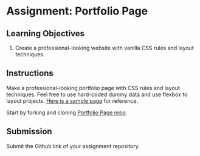 # Assignment: Portfolio Page

## Learning Objectives

1. Create a professional-looking website with vanilla CSS rules and layout techniques.

## Instructions

Make a professional-looking portfolio page with CSS rules and layout techniques. Feel free to use hard-coded dummy data and use flexbox to layout projects. <a href="https://codepen.io/freeCodeCamp/full/zNBOYG" target="_blank">Here is a sample page</a> for reference.

Start by forking and cloning <a href="https://github.com/SkillsUnion/portfolio-page-bootcamp" target="_blank">Portfolio Page repo</a>.

## Submission

Submit the Github link of your assignment repository.

